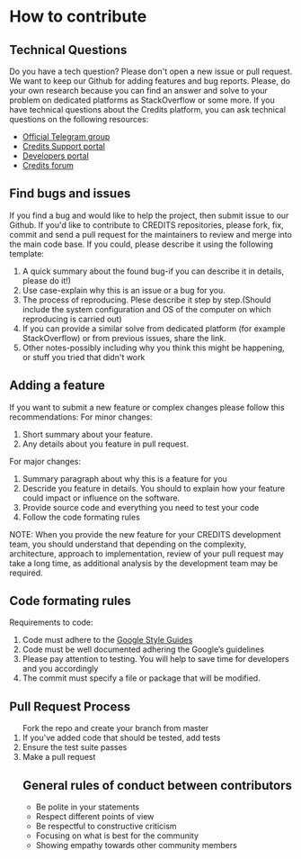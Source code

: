 <h1>How to contribute</h1>
<h2>Technical Questions</h2>
<p>Do you have a tech question? Please don't open a new issue or pull request. We want to keep our Github for adding features and bug reports. Please, do your own research because you can find an answer and solve to your problem on dedicated platforms as StackOverflow or some more.
If you have technical questions about the Credits platform, you can ask technical questions on the following resources:</p>
<ul>
<li><a href="https://t.me/creditscom">Official Telegram group</a></li>
<li><a href="https://support.credits.com/">Credits Support portal</a></li>
<li><a href="https://developers.credits.com/">Developers portal</a></li>
<li><a href="http://forum.credits.com/">Credits forum</a></li>
</ul>
<h2>Find bugs and issues</h2>
<p>If you find a bug and would like to help the project, then submit issue to our Github. If you'd like to contribute to CREDITS repositories, please fork, fix, commit and send a pull request for the maintainers to review and merge into the main code base.
If you could, please describe it using the following template:</p>
<ol style='1'>
<li>A quick summary about the found bug-if you can describe it in details, please do it!)</li>
<li>Use case-explain why this is an issue or a bug for you.</li>
<li>The process of reproducing. Plese describe it step by step.(Should include the system configuration and OS of the computer on which reproducing is carried out)</li>
<li>If you can provide a similar solve from dedicated platform (for example StackOverflow) or from previous issues, share the link.</li>
<li>Other notes-possibly including why you think this might be happening, or stuff you tried that didn't work</li>
</ol>
<h2>Adding a feature</h2>
If you want to submit a new feature or complex changes please follow this recommendations:
For minor changes:
<ol style='1'>
<li>Short summary about your feature.</li>
<li>Any details about you feature in pull request.</li>
</ol>
For major changes:
<ol style='1'>
<li>Summary paragraph about why this is a feature for you</li>
<li>Descride you feature in details. You should to explain how your feature could impact or influence on the software.</li>
<li>Provide source code and everything you need to test your code</li>
<li>Follow the code formating rules</li>
</ol>
<p>NOTE: When you provide the new feature for your CREDITS development team, you should understand that depending on the complexity, architecture, approach to implementation, review of your pull request may take a long time, as additional analysis by the development team may be required.</p>
<h2> Code formating rules</h2>
<p>Requirements to code:</p>
<ol style='1'>
<li>Code must adhere  to the <a href="https://google.github.io/styleguide/">Google Style Guides</a></li>
<li>Code must be well documented adhering the Google’s guidelines</li>
<li>Please pay attention to testing. You will help to save time for developers and you accordingly</li>
<li> The commit must specify a file or package that will be modified.</li>
</ol>
<h2>Pull Request Process</h2>
<ol style='1'
<li>Fork the repo and create your branch from master</li>
<li>If you've added code that should be tested, add tests</li>
<li>Ensure the test suite passes</li>
<li>Make a pull request</li>
<h2>General rules of conduct between contributors</h2>
<ul>
<li>Be polite in your statements</li>
<li>Respect different points of view</li>
<li>Be respectful to constructive criticism</li>
<li>Focusing on what is best for the community</li>
<li>Showing empathy towards other community members</li>
</ul>
